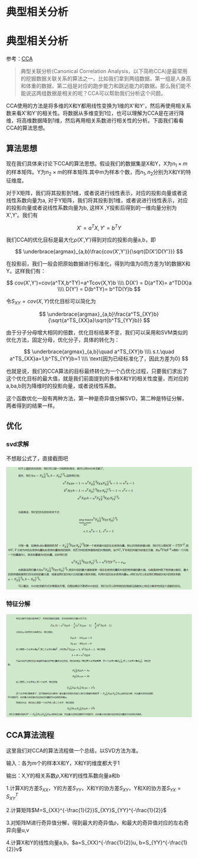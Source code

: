 # 典型相关分析



# 典型相关分析

参考：[CCA](https://www.cnblogs.com/pinard/p/6288716.html)

> 典型关联分析(Canonical Correlation Analysis，以下简称CCA)是最常用的挖掘数据关联关系的算法之一。比如我们拿到两组数据，第一组是人身高和体重的数据，第二组是对应的跑步能力和跳远能力的数据。那么我们能不能说这两组数据是相关的呢？CCA可以帮助我们分析这个问题。

CCA使用的方法是将多维的X和Y都用线性变换为1维的X'和Y'，然后再使用相关系数来看X'和Y'的相关性。将数据从多维变到1位，也可以理解为CCA是在进行降维，将高维数据降到1维，然后再用相关系数进行相关性的分析。下面我们看看CCA的算法思想。

## 算法思想

现在我们具体来讨论下CCA的算法思想。假设我们的数据集是X和Y，X为$n_1\times m$的样本矩阵。Y为$n_2\times m$的样本矩阵.其中m为样本个数，而$n_1,n_2$分别为X和Y的特征维度。

对于X矩阵，我们将其投影到1维，或者说进行线性表示，对应的投影向量或者说线性系数向量为a, 对于Y矩阵，我们将其投影到1维，或者说进行线性表示，对应的投影向量或者说线性系数向量为b, 这样X ,Y投影后得到的一维向量分别为X',Y'。我们有

$$
X'=a^TX,Y'=b^TY
$$

我们CCA的优化目标是最大化ρ(X′,Y′)得到对应的投影向量a,b，即

$$
\underbrace{argmax}_{a,b}\frac{cov(X',Y')}{\sqrt{D(X')D(Y')}}
$$

在投影前，我们一般会把原始数据进行标准化，得到均值为0而方差为1的数据X和Y。这样我们有：


$$
cov(X',Y')=cov(a^TX,b^TY)=a^Tcov(X,Y)b \\\\
D(X') = D(a^TX)= a^TD(X)a \\\\
D(Y') = D(b^TY)= b^TD(Y)b
$$


令$S_{XY} = cov(X,Y)$优化目标可以简化为


$$
\underbrace{argmax}_{a,b}\frac{a^TS_{XY}b}{\sqrt{a^TS_{XX}a}\sqrt{b^TS_{YY}b}}
$$

由于分子分母增大相同的倍数，优化目标结果不变，我们可以采用和SVM类似的优化方法，固定分母，优化分子，具体的转化为：


$$
\underbrace{argmax}_{a,b}\quad a^TS_{XY}b \\\\
s.t.\quad a^TS_{XX}a=1,b^TS_{YY}b=1 \\\\
\text{因为已经标准化了，因此方差为0}
$$

也就是说，我们的CCA算法的目标最终转化为一个凸优化过程，只要我们求出了这个优化目标的最大值，就是我们前面提到的多维X和Y的相关性度量，而对应的a,ba,b则为降维时的投影向量，或者说线性系数。

这个函数优化一般有两种方法，第一种是奇异值分解SVD，第二种是特征分解，两者得到的结果一样。



## 优化

### svd求解

不想敲公式了，直接截图吧

![png](CCA.png)

### 特征分解

![png](CCA特征分解.png)

## CCA算法流程

这里我们对CCA的算法流程做一个总结，以SVD方法为准。

输入：各为m个的样本X和Y，X和Y的维度都大于1

输出：X,Y的相关系数$\rho$,X和Y的线性系数向量a和b

1.计算X的方差$S_{XX}$，Y的方差$S_{YY}$，X和Y的协方差$S_{XY}$，Y和X的协方差$S_{YX}=S_{XY}^T$

2.计算矩阵$M=S_{XX}^{-\frac{1}{2}}S_{XY}S_{YY}^{-\frac{1}{2}}$

3.对矩阵M进行奇异值分解，得到最大的奇异值$\rho$，和最大的奇异值对应的左右奇异向量u,v

4.计算X和Y的线性向量a,b，$a=S_{XX}^{-\frac{1}{2}}u, b=S_{YY}^{-\frac{1}{2}}v$
